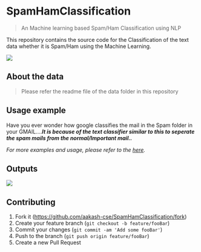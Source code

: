 # SpamHamClassification
> An Machine learning based Spam/Ham Classification using NLP

This repository contains the source code for the Classification of the text data whether it is Spam/Ham using the Machine Learning.

![](header.png)

<!--
## Installation

OS X & Linux:

```sh
npm install my-crazy-module --save
```

Windows:

```sh
edit autoexec.bat
```
-->
## About the data
> Please refer the readme file of the data folder in this repository

## Usage example

Have you ever wonder how google classifies the mail in the Spam folder in your GMAIL....**_It is because of the text classifier similar to this to seperate the spam mails from the normal/Important mail.._**

_For more examples and usage, please refer to the [here][link]._

## Outputs
<img src="data/output.PNG">

<!--
## Development setup

Describe how to install all development dependencies and how to run an automated test-suite of some kind. Potentially do this for multiple platforms.

```sh
make install
npm test
```

## Release History

* 0.2.1
    * CHANGE: Update docs (module code remains unchanged)
* 0.2.0
    * CHANGE: Remove `setDefaultXYZ()`
    * ADD: Add `init()`
* 0.1.1
    * FIX: Crash when calling `baz()` (Thanks @GenerousContributorName!)
* 0.1.0
    * The first proper release
    * CHANGE: Rename `foo()` to `bar()`
* 0.0.1
    * Work in progress
-->

## Contributing

1. Fork it (<https://github.com/aakash-cse/SpamHamClassification/fork>)
2. Create your feature branch (`git checkout -b feature/fooBar`)
3. Commit your changes (`git commit -am 'Add some fooBar'`)
4. Push to the branch (`git push origin feature/fooBar`)
5. Create a new Pull Request

<!-- Markdown link & img dfn's -->
[link]: https://clean.email/gmail-spam-filter